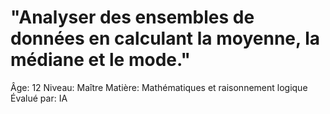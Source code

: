 # "Analyser des ensembles de données en calculant la moyenne, la médiane et le mode."

Âge: 12
Niveau: Maître
Matière: Mathématiques et raisonnement logique
Évalué par: IA